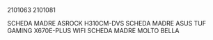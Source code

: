 2101063
2101081

SCHEDA MADRE ASROCK H310CM-DVS
SCHEDA MADRE ASUS TUF GAMING X670E-PLUS WIFI
SCHEDA MADRE MOLTO BELLA
